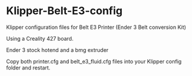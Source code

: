 # Klipper-Belt-E3-config
Klipper configuration files for Belt E3 Printer (Ender 3 Belt conversion Kit)

Using a Creality 427 board.

Ender 3 stock hotend and a bmg extruder


Copy both printer.cfg and belt_e3_fluid.cfg files into your Klipper config folder and restart.

